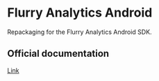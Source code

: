 # Flurry Analytics Android

Repackaging for the Flurry Analytics Android SDK.

## Official documentation

[Link](https://developer.yahoo.com/flurry/docs/)